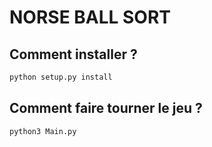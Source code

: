 # NORSE BALL SORT 

## Comment installer ? 

```python
python setup.py install
```

## Comment faire tourner le jeu ?

```python
python3 Main.py
```
